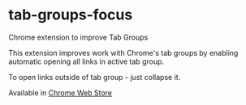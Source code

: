 # tab-groups-focus

Chrome extension to improve Tab Groups

This extension improves work with Chrome's tab groups by enabling automatic opening all links in active tab group.

To open links outside of tab group - just collapse it.

Available in [Chrome Web Store](https://chromewebstore.google.com/detail/tab-groups-focus/dofmpfndepckmehaaoplniohdibnplmg)
